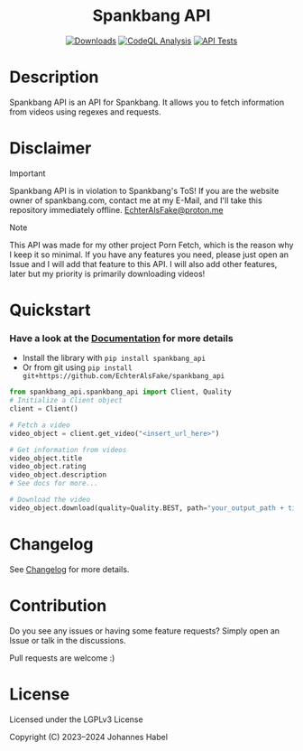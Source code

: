 <h1 align="center">Spankbang API</h1> 

<div align="center">
    <a href="https://pepy.tech/project/spankbang_api"><img src="https://static.pepy.tech/badge/spankbang_api" alt="Downloads"></a>
    <a href="https://github.com/EchterAlsFake/spankbang_api/workflows/"><img src="https://github.com/EchterAlsFake/spankbang_api/workflows/CodeQL/badge.svg" alt="CodeQL Analysis"/></a>
    <a href="https://github.com/EchterAlsFake/spankbang_api/workflows/"><img src="https://github.com/EchterAlsFake/spankbang_api/actions/workflows/tests.yml/badge.svg" alt="API Tests"/></a>
</div>

# Description

Spankbang API is an API for Spankbang. It allows you to fetch information from videos using regexes and requests.

# Disclaimer

> [!IMPORTANT] 
> Spankbang API is in violation to Spankbang's ToS!
> If you are the website owner of spankbang.com, contact me at my E-Mail, and I'll take this repository immediately offline.
> EchterAlsFake@proton.me

> [!NOTE]
> This API was made for my other project Porn Fetch, which is the reason why I keep it so minimal. If you have any features you need, please
> just open an Issue and I will add that feature to this API. I will also add other features, later but my priority is primarily downloading videos!

# Quickstart

### Have a look at the [Documentation](https://github.com/EchterAlsFake/spankbang_api/blob/master/README/Documentation.md) for more details

- Install the library with `pip install spankbang_api`
- Or from git using `pip install git+https://github.com/EchterAlsFake/spankbang_api`


```python
from spankbang_api.spankbang_api import Client, Quality
# Initialize a Client object
client = Client()

# Fetch a video
video_object = client.get_video("<insert_url_here>")

# Get information from videos
video_object.title
video_object.rating
video_object.description
# See docs for more...

# Download the video
video_object.download(quality=Quality.BEST, path="your_output_path + title.mp4")

```


# Changelog
See [Changelog](https://github.com/EchterAlsFake/spankbang_api/blob/master/README/Changelog.md) for more details.

# Contribution
Do you see any issues or having some feature requests? Simply open an Issue or talk
in the discussions.

Pull requests are welcome :) 

# License
Licensed under the LGPLv3 License

Copyright (C) 2023–2024 Johannes Habel

